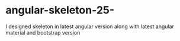 # angular-skeleton-25-
I designed skeleton in latest angular version along with latest angular material and bootstrap version 
